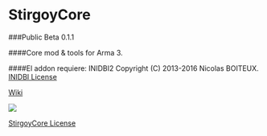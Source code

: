 # StirgoyCore

###Public Beta 0.1.1

####Core mod & tools for Arma 3.

####El addon requiere: 
INIDBI2 Copyright (C) 2013-2016 Nicolas BOITEUX. [INIDBI License](http://www.gnu.org/licenses/)

[Wiki](http://stirgoy.esy.es/doku.php?id=addons:wiki:stirgoycore)

[![](http://stirgoy.esy.es/pic/stirgoycore.png)](http://stirgoy.esy.es/doku.php?id=addons:wiki:stirgoycore)

[StirgoyCore License](https://www.bistudio.com/community/licenses/arma-public-license-share-alike)
